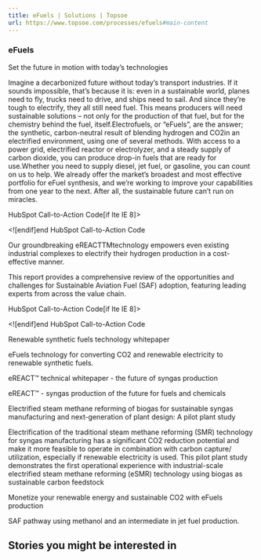 ```yaml
---
title: eFuels | Solutions | Topsoe
url: https://www.topsoe.com/processes/efuels#main-content
---
```


### eFuels

Set the future in motion with today’s technologies

Imagine a decarbonized future without today’s transport industries. If it sounds impossible, that’s because it is: even in a sustainable world, planes need to fly, trucks need to drive, and ships need to sail. And since they’re tough to electrify, they all still need fuel. This means producers will need sustainable solutions – not only for the production of that fuel, but for the chemistry behind the fuel, itself.Electrofuels, or “eFuels”, are the answer; the synthetic, carbon-neutral result of blending hydrogen and CO2in an electrified environment, using one of several methods. With access to a power grid, electrified reactor or electrolyzer, and a steady supply of carbon dioxide, you can produce drop-in fuels that are ready for use.Whether you need to supply diesel, jet fuel, or gasoline, you can count on us to help. We already offer the market’s broadest and most effective portfolio for eFuel synthesis, and we’re working to improve your capabilities from one year to the next. After all, the sustainable future can’t run on miracles.

HubSpot Call-to-Action Code[if lte IE 8]><div id="hs-cta-ie-element"></div><![endif][](https://cta-redirect.hubspot.com/cta/redirect/2115834/5797b2da-4f0e-49ff-9631-2b3fa93ccc13)end HubSpot Call-to-Action Code

Our groundbreaking eREACTTMtechnology empowers even existing industrial complexes to electrify their hydrogen production in a cost-effective manner.

This report provides a comprehensive review of the opportunities and challenges for Sustainable Aviation Fuel (SAF) adoption, featuring leading experts from across the value chain.

HubSpot Call-to-Action Code[if lte IE 8]><div id="hs-cta-ie-element"></div><![endif][](https://cta-redirect.hubspot.com/cta/redirect/2115834/ac027cb2-faf1-40b7-9496-aeae6c3f2875)end HubSpot Call-to-Action Code

Renewable synthetic fuels technology whitepaper

eFuels technology for converting CO2 and renewable electricity to renewable synthetic fuels.

eREACT™ technical whitepaper - the future of syngas production

eREACT™ - syngas production of the future for fuels and chemicals

Electrified steam methane reforming of biogas for sustainable syngas  manufacturing and next-generation of plant design: A pilot plant study

Electrification of the traditional steam methane reforming (SMR) technology for syngas manufacturing has a  significant CO2 reduction potential and make it more feasible to operate in combination with carbon capture/  utilization, especially if renewable electricity is used. This pilot plant study demonstrates the first operational  experience with industrial-scale electrified steam methane reforming (eSMR) technology using biogas as sustainable carbon feedstock

Monetize your renewable energy and sustainable CO2 with eFuels production

SAF pathway using methanol and an intermediate in jet fuel production.

## Stories you might be interested in